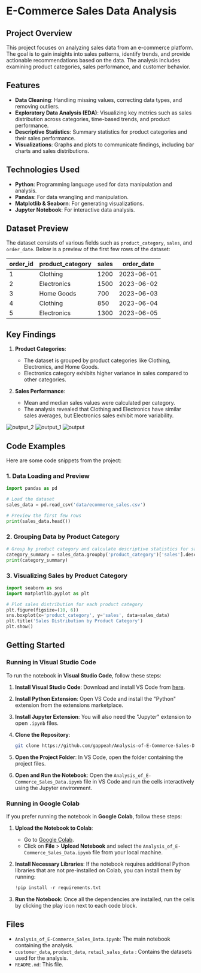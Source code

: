 # E-Commerce Sales Data Analysis

## Project Overview

This project focuses on analyzing sales data from an e-commerce platform. The goal is to gain insights into sales patterns, identify trends, and provide actionable recommendations based on the data. The analysis includes examining product categories, sales performance, and customer behavior.

## Features

- **Data Cleaning**: Handling missing values, correcting data types, and removing outliers.
- **Exploratory Data Analysis (EDA)**: Visualizing key metrics such as sales distribution across categories, time-based trends, and product performance.
- **Descriptive Statistics**: Summary statistics for product categories and their sales performance.
- **Visualizations**: Graphs and plots to communicate findings, including bar charts and sales distributions.
  
## Technologies Used

- **Python**: Programming language used for data manipulation and analysis.
- **Pandas**: For data wrangling and manipulation.
- **Matplotlib & Seaborn**: For generating visualizations.
- **Jupyter Notebook**: For interactive data analysis.

## Dataset Preview

The dataset consists of various fields such as `product_category`, `sales`, and `order_date`. Below is a preview of the first few rows of the dataset:

| order_id | product_category | sales | order_date  |
|----------|------------------|-------|-------------|
| 1        | Clothing          | 1200  | 2023-06-01  |
| 2        | Electronics       | 1500  | 2023-06-02  |
| 3        | Home Goods        | 700   | 2023-06-03  |
| 4        | Clothing          | 850   | 2023-06-04  |
| 5        | Electronics       | 1300  | 2023-06-05  |

## Key Findings

1. **Product Categories**:
   - The dataset is grouped by product categories like Clothing, Electronics, and Home Goods.
   - Electronics category exhibits higher variance in sales compared to other categories.

2. **Sales Performance**:
   - Mean and median sales values were calculated per category.
   - The analysis revealed that Clothing and Electronics have similar sales averages, but Electronics sales exhibit more variability.

![output_2](https://github.com/user-attachments/assets/89f5834a-6ed1-4fca-afcb-1d6b4f4f20b5)
![output_1](https://github.com/user-attachments/assets/20b61fd7-06c7-44dc-8574-0d098775964f)
![output](https://github.com/user-attachments/assets/c4a1ed8d-35ab-4e47-9ff2-81c102680f60)

## Code Examples

Here are some code snippets from the project:

### 1. Data Loading and Preview

```python
import pandas as pd

# Load the dataset
sales_data = pd.read_csv('data/ecommerce_sales.csv')

# Preview the first few rows
print(sales_data.head())
```

### 2. Grouping Data by Product Category

```python
# Group by product category and calculate descriptive statistics for sales
category_summary = sales_data.groupby('product_category')['sales'].describe()
print(category_summary)
```

### 3. Visualizing Sales by Product Category

```python
import seaborn as sns
import matplotlib.pyplot as plt

# Plot sales distribution for each product category
plt.figure(figsize=(10, 6))
sns.boxplot(x='product_category', y='sales', data=sales_data)
plt.title('Sales Distribution by Product Category')
plt.show()
```

## Getting Started

### Running in Visual Studio Code

To run the notebook in **Visual Studio Code**, follow these steps:

1. **Install Visual Studio Code**: Download and install VS Code from [here](https://code.visualstudio.com/).

2. **Install Python Extension**: Open VS Code and install the "Python" extension from the extensions marketplace.

3. **Install Jupyter Extension**: You will also need the "Jupyter" extension to open `.ipynb` files.

4. **Clone the Repository**:
   ```bash
   git clone https://github.com/gappeah/Analysis-of-E-Commerce-Sales-Data.git
   ```

5. **Open the Project Folder**: In VS Code, open the folder containing the project files.

6. **Open and Run the Notebook**: Open the `Analysis_of_E-Commerce_Sales_Data.ipynb` file in VS Code and run the cells interactively using the Jupyter environment.

### Running in Google Colab

If you prefer running the notebook in **Google Colab**, follow these steps:

1. **Upload the Notebook to Colab**:
   - Go to [Google Colab](https://colab.research.google.com/).
   - Click on **File** > **Upload Notebook** and select the `Analysis_of_E-Commerce_Sales_Data.ipynb` file from your local machine.

2. **Install Necessary Libraries**: If the notebook requires additional Python libraries that are not pre-installed on Colab, you can install them by running:
   ```python
   !pip install -r requirements.txt
   ```

3. **Run the Notebook**: Once all the dependencies are installed, run the cells by clicking the play icon next to each code block.

## Files

- `Analysis_of_E-Commerce_Sales_Data.ipynb`: The main notebook containing the analysis.
- `customer_data`, `product_data`, `retail_sales_data` : Contains the datasets used for the analysis.
- `README.md`: This file.
